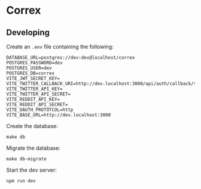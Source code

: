# Correx

## Developing

Create an `.env` file containing the following:

```
DATABASE_URL=postgres://dev:dev@localhost/correx
POSTGRES_PASSWORD=dev
POSTGRES_USER=dev
POSTGRES_DB=correx
VITE_JWT_SECRET_KEY=
VITE_TWITTER_CALLBACK_URI=http://dev.localhost:3000/api/auth/callback/twitterV2
VITE_TWITTER_API_KEY=
VITE_TWITTER_API_SECRET=
VITE_REDDIT_API_KEY=
VITE_REDDIT_API_SECRET=
VITE_OAUTH_PROTOTCOL=http
VITE_BASE_URL=http://dev.localhost:3000

```

Create the database:

```
make db
```

Migrate the database:

```
make db-migrate
```

Start the dev server:

```
npm run dev
```
